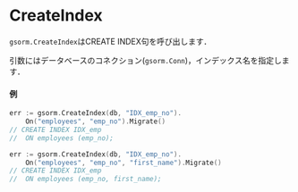 # CreateIndex
`gsorm.CreateIndex`はCREATE INDEX句を呼び出します．

引数にはデータベースのコネクション(`gsorm.Conn`)，インデックス名を指定します．

#### 例
```go
err := gsorm.CreateIndex(db, "IDX_emp_no").
    On("employees", "emp_no").Migrate()
// CREATE INDEX IDX_emp
//  ON employees (emp_no);

err := gsorm.CreateIndex(db, "IDX_emp_no").
    On("employees", "emp_no", "first_name").Migrate()
// CREATE INDEX IDX_emp
//  ON employees (emp_no, first_name);
```
